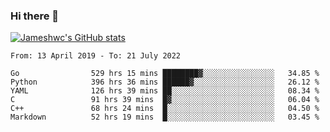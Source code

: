 ### Hi there 👋

[![Jameshwc's GitHub stats](https://github-readme-stats.vercel.app/api?username=jameshwc)](https://github.com/anuraghazra/github-readme-stats)

<!--START_SECTION:waka-->

```text
From: 13 April 2019 - To: 21 July 2022

Go                529 hrs 15 mins ████████▓░░░░░░░░░░░░░░░░   34.85 %
Python            396 hrs 36 mins ██████▓░░░░░░░░░░░░░░░░░░   26.12 %
YAML              126 hrs 39 mins ██░░░░░░░░░░░░░░░░░░░░░░░   08.34 %
C                 91 hrs 39 mins  █▓░░░░░░░░░░░░░░░░░░░░░░░   06.04 %
C++               68 hrs 24 mins  █░░░░░░░░░░░░░░░░░░░░░░░░   04.50 %
Markdown          52 hrs 19 mins  █░░░░░░░░░░░░░░░░░░░░░░░░   03.45 %
```

<!--END_SECTION:waka-->